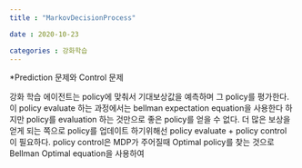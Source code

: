 ```yaml
---
title : "MarkovDecisionProcess"

date : 2020-10-23

categories : 강화학습
---
```


*Prediction 문제와 Control 문제

강화 학습 에이전트는 policy에 맞춰서 기대보상값을 예측하며 그 policy를 평가한다.
이 policy evaluate 하는 과정에서는 bellman expectation equation을 사용한다
하지만 policy를 evaluation 하는 것만으로 좋은 policy를 얻을 수 없다.
더 많은 보상을 얻게 되는 쪽으로 policy를 업데이트 하기위해선
policy evaluate + policy control 이 필요하다.
policy control은 MDP가 주어질때 Optimal policy를 찾는 것으로 Bellman Optimal equation을 사용하여
